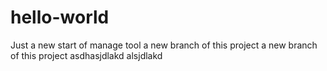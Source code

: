 # hello-world
Just a new start of manage tool
a new branch of this project
a new branch of this project
asdhasjdlakd 
alsjdlakd
